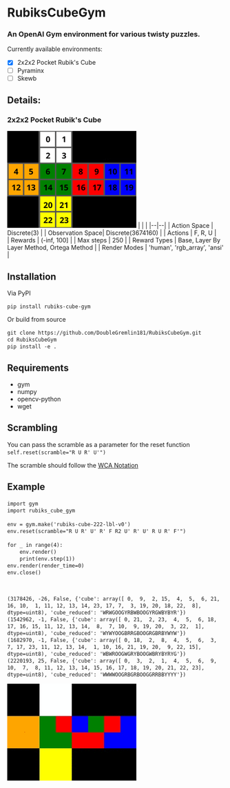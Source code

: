 # RubiksCubeGym 
### An OpenAI Gym environment for various twisty puzzles.  
  
Currently available environments:  

 - [x] 2x2x2 Pocket Rubik's Cube 
 - [ ] Pyraminx
 - [ ] Skewb
  
## Details:  
### 2x2x2 Pocket Rubik's Cube  
![Mapping of tiles](mapping.png)
|  |  |
|--|--|
| Action Space | Discrete(3) |
| Observation Space| Discrete(3674160) |
| Actions | F, R, U |  
| Rewards | (-inf, 100]  |
| Max steps | 250  |
| Reward Types | Base, Layer By Layer Method, Ortega Method |
| Render Modes | 'human', 'rgb_array', 'ansi' |

## Installation
Via PyPI

    pip install rubiks-cube-gym
Or build from source

    git clone https://github.com/DoubleGremlin181/RubiksCubeGym.git
    cd RubiksCubeGym
    pip install -e .

## Requirements

 - gym
 - numpy
 - opencv-python
 - wget

## Scrambling
You can pass the scramble as a parameter for the reset function
`self.reset(scramble="R U R' U'")`

The scramble should follow the [WCA Notation](https://www.worldcubeassociation.org/regulations/#article-12-notation)

##  Example
    import gym  
    import rubiks_cube_gym  
      
    env = gym.make('rubiks-cube-222-lbl-v0')  
    env.reset(scramble="R U R' U' R' F R2 U' R' U' R U R' F'")  
      
    for _ in range(4):  
        env.render()  
        print(env.step(1))  
    env.render(render_time=0)  
    env.close()
    
</br>

    (3178426, -26, False, {'cube': array([ 0,  9,  2, 15,  4,  5,  6, 21, 16, 10,  1, 11, 12, 13, 14, 23, 17, 7,  3, 19, 20, 18, 22,  8], dtype=uint8), 'cube_reduced': 'WRWGOOGYRBWBOOGYRGWBYBYR'})
    (1542962, -1, False, {'cube': array([ 0, 21,  2, 23,  4,  5,  6, 18, 17, 16, 15, 11, 12, 13, 14,  8,  7, 10,  9, 19, 20,  3, 22,  1], dtype=uint8), 'cube_reduced': 'WYWYOOGBRRGBOOGRGBRBYWYW'})
    (1682970, -1, False, {'cube': array([ 0, 18,  2,  8,  4,  5,  6,  3,  7, 17, 23, 11, 12, 13, 14,  1, 10, 16, 21, 19, 20,  9, 22, 15], dtype=uint8), 'cube_reduced': 'WBWROOGWGRYBOOGWBRYBYRYG'})
    (2220193, 25, False, {'cube': array([ 0,  3,  2,  1,  4,  5,  6,  9, 10,  7,  8, 11, 12, 13, 14, 15, 16, 17, 18, 19, 20, 21, 22, 23], dtype=uint8), 'cube_reduced': 'WWWWOOGRBGRBOOGGRRBBYYYY'})

![Output](example.gif)

